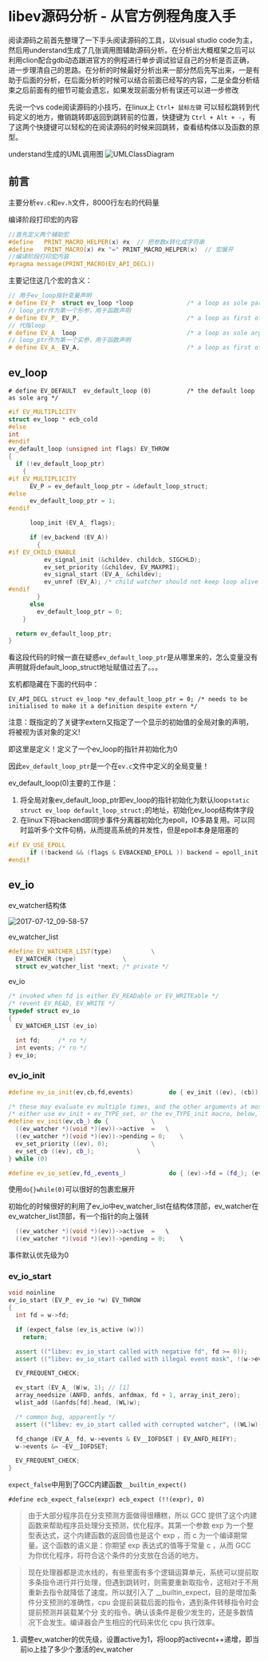 # libev源码分析 - 从官方例程角度入手

阅读源码之前首先整理了一下手头阅读源码的工具，以visual studio code为主，然后用understand生成了几张调用图辅助源码分析。在分析出大概框架之后可以利用clion配合gdb动态跟进官方的例程进行单步调试验证自己的分析是否正确，进一步理清自己的思路。在分析的时候最好分析出来一部分然后先写出来，一是有助于后面的分析，在后面分析的时候可以结合前面已经写的内容，二是全盘分析结束之后前面有的细节可能会遗忘，如果发现前面分析有误还可以进一步修改

先说一个vs code阅读源码的小技巧，在linux上 `Ctrl+ 鼠标左键` 可以轻松跳转到代码定义的地方，撤销跳转即返回到跳转前的位置，快捷键为 `Ctrl + Alt + -`，有了这两个快捷键可以轻松的在阅读源码的时候来回跳转，查看结构体以及函数的原型。

understand生成的UML调用图
![UMLClassDiagram](http://oowjr8zsi.bkt.clouddn.com/UMLClassDiagram.png)

## 前言  
主要分析`ev.c`和`ev.h`文件，8000行左右的代码量 

编译阶段打印宏的内容
```c++
//首先定义两个辅助宏
#define   PRINT_MACRO_HELPER(x) #x  // 把参数x转化成字符串
#define   PRINT_MACRO(x) #x "=" PRINT_MACRO_HELPER(x)  // 宏展开
//编译阶段打印宏内容
#pragma message(PRINT_MACRO(EV_API_DECL))
```

主要记住这几个宏的含义：
```c++
// 用于ev_loop指针变量声明
# define EV_P  struct ev_loop *loop               /* a loop as sole parameter in a declaration */
// loop_ptr作为第一个形参，用于函数声明
# define EV_P_ EV_P,                              /* a loop as first of multiple parameters */
// 代指loop
# define EV_A  loop                               /* a loop as sole argument to a function call */
// loop_ptr作为第一个实参，用于函数声明
# define EV_A_ EV_A,                              /* a loop as first of multiple arguments */
```

## ev_loop
`# define EV_DEFAULT  ev_default_loop (0)          /* the default loop as sole arg */`

```c++
#if EV_MULTIPLICITY
struct ev_loop * ecb_cold
#else
int
#endif
ev_default_loop (unsigned int flags) EV_THROW
{
  if (!ev_default_loop_ptr)
    {
#if EV_MULTIPLICITY
      EV_P = ev_default_loop_ptr = &default_loop_struct;
#else
      ev_default_loop_ptr = 1;
#endif

      loop_init (EV_A_ flags);

      if (ev_backend (EV_A))
        {
#if EV_CHILD_ENABLE
          ev_signal_init (&childev, childcb, SIGCHLD);
          ev_set_priority (&childev, EV_MAXPRI);
          ev_signal_start (EV_A_ &childev);
          ev_unref (EV_A); /* child watcher should not keep loop alive */
#endif
        }
      else
        ev_default_loop_ptr = 0;
    }

  return ev_default_loop_ptr;
}
```
看这段代码的时候一直在疑惑`ev_default_loop_ptr`是从哪里来的，怎么变量没有声明就将default_loop_struct地址赋值过去了。。。

玄机都隐藏在下面的代码中：

`EV_API_DECL struct ev_loop *ev_default_loop_ptr = 0; /* needs to be initialised to make it a definition despite extern */`

注意：既指定的了关键字extern又指定了一个显示的初始值的全局对象的声明，将被视为该对象的定义!

即这里是定义！定义了一个ev_loop的指针并初始化为0

因此`ev_default_loop_ptr`是一个在`ev.c`文件中定义的全局变量！

ev_default_loop(0)主要的工作是：

1. 将全局对象ev_default_loop_ptr即ev_loop的指针初始化为默认loop`static struct ev_loop default_loop_struct;`的地址，初始化ev_loop结构体字段
2. 在linux下将backend即同步事件分离器初始化为epoll，IO多路复用。可以同时监听多个文件句柄，从而提高系统的并发性，但是epoll本身是阻塞的
```c++
#if EV_USE_EPOLL
      if (!backend && (flags & EVBACKEND_EPOLL )) backend = epoll_init  (EV_A_ flags);
#endif
```

## ev_io
ev_watcher结构体

![2017-07-12_09-58-57](http://oowjr8zsi.bkt.clouddn.com/2017-07-12_09-58-57.png)

ev_watcher_list
```c++
#define EV_WATCHER_LIST(type)			\
  EV_WATCHER (type)				\
  struct ev_watcher_list *next; /* private */
```

ev_io
```c++
/* invoked when fd is either EV_READable or EV_WRITEable */
/* revent EV_READ, EV_WRITE */
typedef struct ev_io
{
  EV_WATCHER_LIST (ev_io)

  int fd;     /* ro */
  int events; /* ro */
} ev_io;
```

### ev_io_init
```c++
#define ev_io_init(ev,cb,fd,events)          do { ev_init ((ev), (cb)); ev_io_set ((ev),(fd),(events)); } while (0)

/* these may evaluate ev multiple times, and the other arguments at most once */
/* either use ev_init + ev_TYPE_set, or the ev_TYPE_init macro, below, to first initialise a watcher */
#define ev_init(ev,cb_) do {			\
  ((ev_watcher *)(void *)(ev))->active  =	\
  ((ev_watcher *)(void *)(ev))->pending = 0;	\
  ev_set_priority ((ev), 0);			\
  ev_set_cb ((ev), cb_);			\
} while (0)

#define ev_io_set(ev,fd_,events_)            do { (ev)->fd = (fd_); (ev)->events = (events_) | EV__IOFDSET; } while (0)
```
使用`do{}while(0)`可以很好的包裹宏展开

初始化的时候很好的利用了ev_io中ev_watcher_list在结构体顶部，ev_watcher在ev_watcher_list顶部，有一个指针的向上强转
```c++
  ((ev_watcher *)(void *)(ev))->active  =	\
  ((ev_watcher *)(void *)(ev))->pending = 0;	\
```

事件默认优先级为0

### ev_io_start
```c++
void noinline
ev_io_start (EV_P_ ev_io *w) EV_THROW
{
  int fd = w->fd;

  if (expect_false (ev_is_active (w)))
    return;

  assert (("libev: ev_io_start called with negative fd", fd >= 0));
  assert (("libev: ev_io_start called with illegal event mask", !(w->events & ~(EV__IOFDSET | EV_READ | EV_WRITE))));

  EV_FREQUENT_CHECK;

  ev_start (EV_A_ (W)w, 1); // [1]
  array_needsize (ANFD, anfds, anfdmax, fd + 1, array_init_zero);
  wlist_add (&anfds[fd].head, (WL)w);

  /* common bug, apparently */
  assert (("libev: ev_io_start called with corrupted watcher", ((WL)w)->next != (WL)w));

  fd_change (EV_A_ fd, w->events & EV__IOFDSET | EV_ANFD_REIFY);
  w->events &= ~EV__IOFDSET;

  EV_FREQUENT_CHECK;
}
```
`expect_false`中用到了GCC内建函数`__builtin_expect()`

`#define ecb_expect_false(expr) ecb_expect (!!(expr), 0)`

 > 由于大部分程序员在分支预测方面做得很糟糕，所以 GCC 提供了这个内建函数来帮助程序员处理分支预测，优化程序。其第一个参数 exp 为一个整型表达式，这个内建函数的返回值也是这个 exp ，而 c 为一个编译期常量。这个函数的语义是：你期望 exp 表达式的值等于常量 c ，从而 GCC 为你优化程序，将符合这个条件的分支放在合适的地方。
 
 > 现在处理器都是流水线的，有些里面有多个逻辑运算单元，系统可以提前取多条指令进行并行处理，但遇到跳转时，则需要重新取指令，这相对于不用重新去指令就降低了速度。所以就引入了 __builtin_expect，目的是增加条件分支预测的准确性，cpu 会提前装载后面的指令，遇到条件转移指令时会提前预测并装载某个分 支的指令。确认该条件是极少发生的，还是多数情况下会发生。编译器会产生相应的代码来优化 cpu 执行效率。 

1. 调整ev_watcher的优先级，设置active为1，将loop的activecnt++递增，即当前io上挂了多少个激活的ev_watcher
